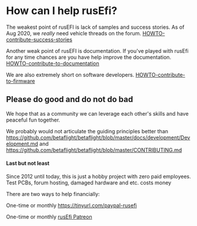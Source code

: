 
# How can I help rusEfi?

The weakest point of rusEFI is lack of samples and success stories. As of Aug 2020, we _really_ need vehicle threads on the forum. [HOWTO-contribute-success-stories](HOWTO-contribute-success-stories)

Another weak point of rusEFI is documentation. If you've played with rusEfi for any time chances are you have help improve the documentation.
[HOWTO-contribute-to-documentation](HOWTO-contribute-to-documentation)


We are also extremely short on software developers. [HOWTO-contribute-to-firmware](HOWTO-contribute-to-firmware)


## Please do good and do not do bad

We hope that as a community we can leverage each other's skills and have peaceful fun together.

We probably would not articulate the guiding principles better than https://github.com/betaflight/betaflight/blob/master/docs/development/Development.md and https://github.com/betaflight/betaflight/blob/master/CONTRIBUTING.md

#### Last but not least

Since 2012 until today, this is just a hobby project with zero paid employees. Test PCBs, forum hosting, damaged hardware and etc. costs money

There are two ways to help financially: 

One-time or monthly https://tinyurl.com/paypal-rusefi  

One-time or monthly [rusEfi Patreon](https://www.patreon.com/rusefi)   